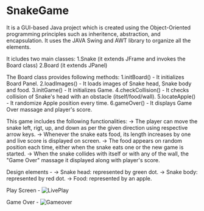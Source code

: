 # SnakeGame
It is a GUI-based Java project which is created using the Object-Oriented programming principles such as inheritence, abstraction, and encapsulation. It uses the JAVA Swing and AWT library to organize all the elements.

It icludes two main classes:
1.Snake (it extends JFrame and invokes the Board class)
2.Board (it extends JPanel)

The Board class provides following methods:
1.initBoard() - It initializes Board Panel.
2.loadImages() - It loads images of Snake head, Snake body and food.
3.initGame() - It initializes Game.
4.checkCollision() - It checks collision of Snake's head with an obstacle (itself/food/wall).
5.locateApple() - It randomize Apple position every time.
6.gameOver() - It displays Game Over massage and player's score.

This game includes the following functionalities:
-> The player can move the snake left, rigt, up, and down as per the given direction using respective arrow keys.
-> Whenever the snake eats food, its length increases by one and live score is displayed on screen.
-> The food appears on random position each time, either when the snake eats one or the new game is started.
-> When the snake collides with itself or with any of the wall, the "Game Over" massage it displayed along with player's score.

Design elements -
-> Snake head: represented by green dot.
-> Snake body: represented by red dot.
-> Food: represented by an apple.


Play Screen -
![LivePlay](https://github.com/jangir02vishal/SnakeGame/assets/136950731/ba80f8fe-3199-4476-8b94-b903948f32e5)

Game Over -
![Gameover](https://github.com/jangir02vishal/SnakeGame/assets/136950731/50f830c1-5661-4031-a624-2d4cdbb76940)
